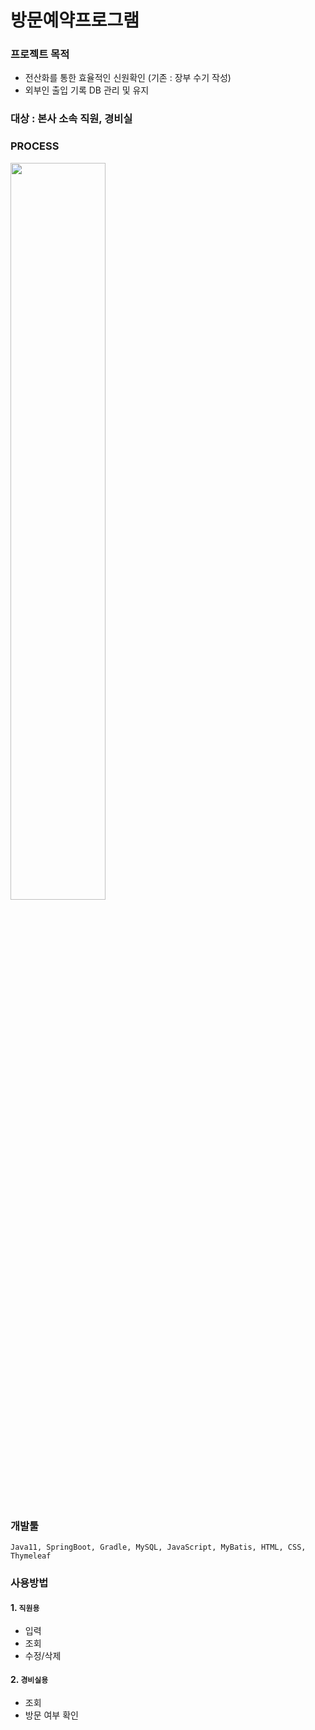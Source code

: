 # 방문예약프로그램

### 프로젝트 목적
- 전산화를 통한 효율적인 신원확인 (기존 : 장부 수기 작성)
- 외부인 출입 기록 DB 관리 및 유지

### 대상 : 본사 소속 직원, 경비실

### PROCESS 

<img src="https://github.com/Kohaneul/ReservationProgram_final/assets/96707563/387731ca-9e3e-45a8-80e9-825a1c6de723.png" width="55%">

### 개발툴 
`Java11, SpringBoot, Gradle, MySQL, JavaScript, MyBatis, HTML, CSS, Thymeleaf`

### 사용방법  
#### 1. `직원용`
- 입력
- 조회
- 수정/삭제
#### 2. `경비실용`
- 조회
- 방문 여부 확인
